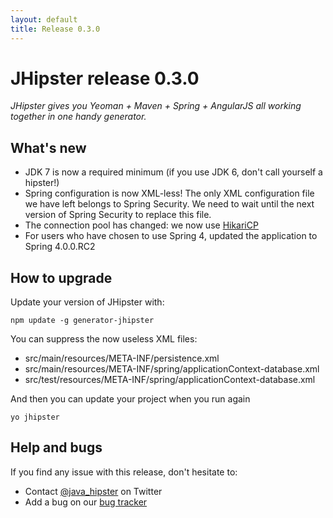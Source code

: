 ```yaml
---
layout: default
title: Release 0.3.0
---
```


JHipster release 0.3.0
==================

*JHipster gives you Yeoman + Maven + Spring + AngularJS all working together in one handy generator.*

What's new
----------

- JDK 7 is now a required minimum (if you use JDK 6, don't call yourself a hipster!)
- Spring configuration is now XML-less! The only XML configuration file we have left belongs to Spring Security. We need to wait until the next version of Spring Security to replace this file.
- The connection pool has changed: we now use [HikariCP](https://github.com/brettwooldridge/HikariCP)
- For users who have chosen to use Spring 4, updated the application to Spring 4.0.0.RC2

<!--googleoff: index-->

How to upgrade
------------

Update your version of JHipster with:

```
npm update -g generator-jhipster
```

You can suppress the now useless XML files:

- src/main/resources/META-INF/persistence.xml
- src/main/resources/META-INF/spring/applicationContext-database.xml
- src/test/resources/META-INF/spring/applicationContext-database.xml

And then you can update your project when you run again

```
yo jhipster
```

Help and bugs
--------------

If you find any issue with this release, don't hesitate to:

- Contact [@java_hipster](https://twitter.com/java_hipster) on Twitter
- Add a bug on our [bug tracker](https://github.com/jhipster/generator-jhipster/issues?state=open)
